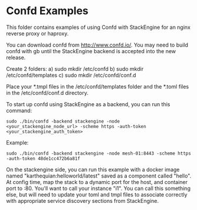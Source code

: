 Confd Examples
==============

This folder contains examples of using Confd with StackEngine for an nginx reverse proxy or haproxy.

You can download confd from http://www.confd.io/. You may need to build confd with gb until the StackEngine backend is accepted into the new release.

Create 2 folders:
a) sudo mkdir /etc/confd
b) sudo mkdir /etc/confd/templates
c) sudo mkdir /etc/confd/conf.d

Place your *.tmpl files in the /etc/confd/templates folder and the *.toml files in the /etc/confd/conf.d directory.

To start up confd using StackEngine as a backend, you can run this command: 

```
sudo ./bin/confd -backend stackengine -node <your_stackengine_node_url> -scheme https -auth-token <your_stackengine_auth_token>
```

Example:
```
sudo ./bin/confd -backend stackengine -node mesh-01:8443 -scheme https -auth-token 48de1cc472b6a81f
```

On the stackengine side, you can run this example with a docker image named "karthequian:helloworld/latest" saved as a component called "hello". At config time, map the stack to a dynamic port for the host, and container port to :80. You'll want to call your instance "i1". You can call this something else, but will need to update your toml and tmpl files to associate correctly with appropriate service discovery sections from StackEngine.